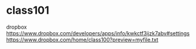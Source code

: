 # class101
dropbox
https://www.dropbox.com/developers/apps/info/kwkctf3ijzk7abv#settings
https://www.dropbox.com/home/class100?preview=myfile.txt

